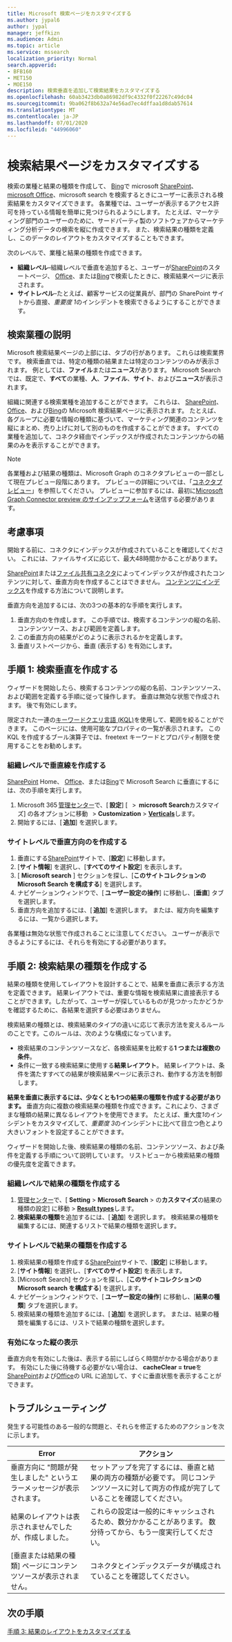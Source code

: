 ```yaml
---
title: Microsoft 検索ページをカスタマイズする
ms.author: jypal6
author: jypal
manager: jeffkizn
ms.audience: Admin
ms.topic: article
ms.service: mssearch
localization_priority: Normal
search.appverid:
- BFB160
- MET150
- MOE150
description: 検索垂直を追加して検索結果をカスタマイズする
ms.openlocfilehash: 60ab3423db0a86982df9c4332f0f22267c49dc04
ms.sourcegitcommit: 9ba062f8b632a74e56ad7ec4dffaa1d8dab57614
ms.translationtype: MT
ms.contentlocale: ja-JP
ms.lasthandoff: 07/01/2020
ms.locfileid: "44996060"
---
```

# <a name="customize-the-search-results-page"></a>検索結果ページをカスタマイズする

検索の業種と結果の種類を作成して、 [Bing](https://bing.com)で microsoft [SharePoint](https://sharepoint.com/)、 [microsoft Office](https://office.com)、microsoft search を検索するときにユーザーに表示される検索結果をカスタマイズできます。 各業種では、ユーザーが表示するアクセス許可を持っている情報を簡単に見つけられるようにします。 たとえば、マーケティング部門のユーザーのために、サードパーティ製のソフトウェアからマーケティング分析データの検索を縦に作成できます。 また、検索結果の種類を定義し、このデータのレイアウトをカスタマイズすることもできます。  

次のレベルで、業種と結果の種類を作成できます。

- **組織レベル**–組織レベルで垂直を追加すると、ユーザーが[SharePoint](https://sharepoint.com/)のスタートページ、 [Office](https://office.com)、または[Bing](https://bing.com)で検索したときに、検索結果ページに表示されます。
- **サイトレベル**–たとえば、顧客サービスの従業員が、部門の SharePoint サイトから直接、*重要度 1*のインシデントを検索できるようにすることができます。

## <a name="search-verticals-explained"></a>検索業種の説明

Microsoft 検索結果ページの上部には、タブの行があります。 これらは検索業界です。 検索垂直では、特定の種類の結果または特定のコンテンツのみが表示されます。 例としては、**ファイル**または**ニュース**があります。 Microsoft Search では、既定で、**すべて**の業種、**人**、**ファイル**、**サイト**、および**ニュース**が表示されます。  

組織に関連する検索業種を追加することができます。 これらは、 [SharePoint](https://sharepoint.com/)、 [Office](https://Office.com)、および[Bing](https://bing.com)の Microsoft 検索結果ページに表示されます。 たとえば、各グループに必要な情報の種類に基づいて、マーケティング関連のコンテンツを縦にまとめ、売り上げに対して別のものを作成することができます。 すべての業種を追加して、コネクタ経由でインデックスが作成されたコンテンツからの結果のみを表示することができます。  

>[!NOTE]
> 各業種および結果の種類は、Microsoft Graph のコネクタプレビューの一部として現在プレビュー段階にあります。 プレビューの詳細については、「[コネクタプレビュー](connectors-preview.md)」を参照してください。 プレビューに参加するには、最初に[Microsoft Graph Connector preview のサインアップフォーム](https://forms.office.com/Pages/ResponsePage.aspx?id=v4j5cvGGr0GRqy180BHbRxWYgu82J_RFnMMATAS6_chUNVYwNU1CMDNZUDBSSDZKWVo2RDJDRjRLQi4u)を送信する必要があります。

## <a name="things-to-consider"></a>考慮事項

開始する前に、コネクタにインデックスが作成されていることを確認してください。 これには、ファイルサイズに応じて、最大48時間かかることがあります。

[SharePoint](https://sharepoint.com/)または[ファイル共有コネクタ](file-share-connector.md)によってインデックスが作成されたコンテンツに対して、垂直方向を作成することはできません。 [コンテンツにインデックス](configure-connector.md)を作成する方法について説明します。

垂直方向を追加するには、次の3つの基本的な手順を実行します。

1. 垂直方向のを作成します。 この手順では、検索するコンテンツの縦の名前、コンテンツソース、および範囲を定義します。
2. この垂直方向の結果がどのように表示されるかを定義します。  
3. 垂直リストページから、垂直 (表示する) を有効にします。

## <a name="step-1-create-the-search-vertical"></a>手順 1: 検索垂直を作成する

ウィザードを開始したら、検索するコンテンツの縦の名前、コンテンツソース、および範囲を定義する手順に従って操作します。 垂直は無効な状態で作成されます。 後で有効にします。

限定された一連の[キーワードクエリ言語 (KQL)](https://docs.microsoft.com/sharepoint/dev/general-development/keyword-query-language-kql-syntax-reference)を使用して、範囲を絞ることができます。 このページには、使用可能なプロパティの一覧が表示されます。 この KQL を作成するブール演算子では、freetext キーワードとプロパティ制限を使用することをお勧めします。

### <a name="create-a-vertical-at-the-organization-level"></a>組織レベルで垂直線を作成する

[SharePoint](https://sharepoint.com/) Home、 [Office](https://office.com)、または[Bing](https://bing.com)で Microsoft Search に垂直にするには、次の手順を実行します。

1. Microsoft 365 [管理センター](https://admin.microsoft.com)で、[ **設定**] [   >  **microsoft Search**カスタマイズ] の各オプションに移動   >  **Customization**  >  [**Verticals**](https://admin.microsoft.com/Adminportal/Home#/MicrosoftSearch/verticals)します。
1. 開始するには、[ **追加**] を選択します。  

### <a name="create-a-vertical-at-the-site-level"></a>サイトレベルで垂直方向のを作成する

1. 垂直にする[SharePoint](https://sharepoint.com/)サイトで、[**設定**] に移動します。
1. [**サイト情報**] を選択し、[**すべてのサイト設定**] を表示します。
1. [ **Microsoft search** ] セクションを探し、[**このサイトコレクションの Microsoft Search を構成する**] を選択します。
1. ナビゲーションウィンドウで、[ **ユーザー設定の操作**] に移動し、[**垂直**] タブを選択します。
1. 垂直方向を追加するには、[ **追加**] を選択します。
  または、縦方向を編集するには、一覧から選択します。

各業種は無効な状態で作成されることに注意してください。 ユーザーが表示できるようにするには、それらを有効にする必要があります。

## <a name="step-2-create-the-result-types"></a>手順 2: 検索結果の種類を作成する

結果の種類を使用してレイアウトを設計することで、結果を垂直に表示する方法を定義できます。 結果レイアウトでは、重要な情報を検索結果に直接表示することができます。したがって、ユーザーが探しているものが見つかったかどうかを確認するために、各結果を選択する必要はありません。

検索結果の種類とは、検索結果のタイプの違いに応じて表示方法を変えるルールのことです。このルールは、次のような構成になっています。

- 検索結果のコンテンツソースなど、各検索結果を比較する**1 つまたは複数の条件**。  
- 条件に一致する検索結果に使用する**結果レイアウト**。 結果レイアウトは、条件を満たすすべての結果が検索結果ページに表示され、動作する方法を制御します。

**結果を垂直に表示するには、少なくとも1つの結果の種類を作成する必要があります。** 垂直方向に複数の検索結果の種類を作成できます。これにより、さまざまな種類の結果に異なるレイアウトを使用できます。 たとえば、重大度*1*のインシデントをカスタマイズして、*重要度 3*のインシデントに比べて目立つ色とより大きいフォントを設定することができます。

ウィザードを開始した後、検索結果の種類の名前、コンテンツソース、および条件を定義する手順について説明しています。 リストビューから検索結果の種類の優先度を定義できます。
  
### <a name="create-a-result-type-at-the-organization-level"></a>組織レベルで結果の種類を作成する

1. [管理センター](https://admin.microsoft.com)で、[ **Setting**  >  **Microsoft Search**  >  の**カスタマイズ**の結果の種類の設定] に移動  >  [**Result types**](https://admin.microsoft.com/Adminportal/Home#/MicrosoftSearch/resulttypes)します。
1. **検索結果の種類**を追加するには、[ **追加**] を選択します。 検索結果の種類を編集するには、関連するリストで結果の種類を選択します。

### <a name="create-a-results-type-at-the-site-level"></a>サイトレベルで結果の種類を作成する

1. 検索結果の種類を作成する[SharePoint](https://sharepoint.com/)サイトで、[**設定**] に移動します。
1. [**サイト情報**] を選択し、[**すべてのサイト設定**] を表示します。
1. [Microsoft Search] セクションを探し、[**このサイトコレクションの Microsoft search を構成する**] を選択します。
1. ナビゲーションウィンドウで、[ **ユーザー設定の操作**] に移動し、[**結果の種類**] タブを選択します。
2. 検索結果の種類を追加するには、[ **追加**] を選択します。  または、結果の種類を編集するには、リストで結果の種類を選択します。

### <a name="view-the-vertical-after-its-enabled"></a>有効になった縦の表示

垂直方向を有効にした後は、表示する前にしばらく時間がかかる場合があります。 有効にした後に待機する必要がない場合は、 **cacheClear = true**を[SharePoint](https://sharepoint.com/)および[Office](https://office.com)の URL に追加して、すぐに垂直状態を表示することができます。

## <a name="troubleshooting"></a>トラブルシューティング

発生する可能性のある一般的な問題と、それらを修正するためのアクションを次に示します。

|Error  |アクション  |
|---------|---------|
| 垂直方向に "問題が発生しました" というエラーメッセージが表示されます。 | セットアップを完了するには、垂直と結果の両方の種類が必要です。 同じコンテンツソースに対して両方の作成が完了していることを確認してください。 |
| 結果のレイアウトは表示されませんでしたが、作成しました。 | これらの設定は一般的にキャッシュされるため、数分かかることがあります。 数分待ってから、もう一度実行してください。        |
| [垂直または結果の種類] ページにコンテンツソースが表示されません。 | コネクタとインデックスデータが構成されていることを確認してください。   |

## <a name="next-steps"></a>次の手順

[手順 3: 結果のレイアウトをカスタマイズする](customize-results-layout.md)
